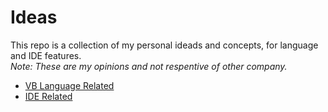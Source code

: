 # Ideas

This repo is a collection of my personal ideads and concepts, for language and IDE features.  
*Note: These are my opinions and not respentive of other company.* 

  * [VB Language Related](../master/VB_Language_Related/ReadMe.md)    
  * [IDE Related](../master/IDE_Related/ReadMe.md)
